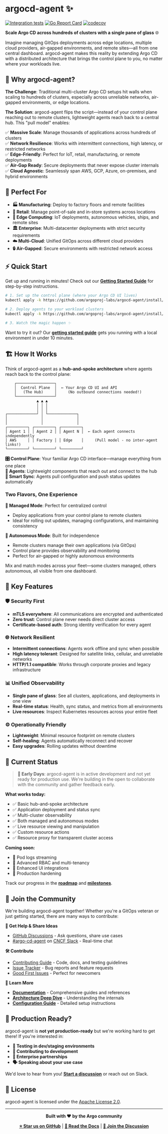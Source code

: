 # argocd-agent ✨

[![Integration tests](https://github.com/argoproj-labs/argocd-agent/actions/workflows/ci.yaml/badge.svg)](https://github.com/argoproj-labs/argocd-agent/actions/workflows/ci.yaml)
[![Go Report Card](https://goreportcard.com/badge/github.com/argoproj-labs/argocd-agent)](https://goreportcard.com/report/github.com/argoproj-labs/argocd-agent)
[![codecov](https://codecov.io/gh/argoproj-labs/argocd-agent/graph/badge.svg?token=NP5UEU279Z)](https://codecov.io/gh/argoproj-labs/argocd-agent)

**Scale Argo CD across hundreds of clusters with a single pane of glass** 🌐

Imagine managing GitOps deployments across edge locations, multiple cloud providers, air-gapped environments, and remote sites—all from one central dashboard. argocd-agent makes this reality by extending Argo CD with a distributed architecture that brings the control plane to you, no matter where your workloads live.

## 🚀 Why argocd-agent?

**The Challenge**: Traditional multi-cluster Argo CD setups hit walls when scaling to hundreds of clusters, especially across unreliable networks, air-gapped environments, or edge locations.

**The Solution**: argocd-agent flips the script—instead of your control plane reaching out to remote clusters, lightweight agents reach back to a central hub. This "pull model" enables:

✅ **Massive Scale**: Manage thousands of applications across hundreds of clusters  
✅ **Network Resilience**: Works with intermittent connections, high latency, or restricted networks  
✅ **Edge-Friendly**: Perfect for IoT, retail, manufacturing, or remote deployments  
✅ **Air-Gap Ready**: Secure deployments that never expose cluster internals  
✅ **Cloud Agnostic**: Seamlessly span AWS, GCP, Azure, on-premises, and hybrid environments  

## 🎯 Perfect For

- **🏭 Manufacturing**: Deploy to factory floors and remote facilities
- **🛒 Retail**: Manage point-of-sale and in-store systems across locations  
- **🚢 Edge Computing**: IoT deployments, autonomous vehicles, ships, and remote sites
- **🏛️ Enterprise**: Multi-datacenter deployments with strict security requirements
- **☁️ Multi-Cloud**: Unified GitOps across different cloud providers
- **🔒 Air-Gapped**: Secure environments with restricted network access

## ⚡ Quick Start

Get up and running in minutes! Check out our [**Getting Started Guide**](https://argocd-agent.readthedocs.io/latest/getting-started/kubernetes/) for step-by-step instructions.

```bash
# 1. Set up the control plane (where your Argo CD UI lives)
kubectl apply -k https://github.com/argoproj-labs/argocd-agent/install/kubernetes/principal

# 2. Deploy agents to your workload clusters
kubectl apply -k https://github.com/argoproj-labs/argocd-agent/install/kubernetes/agent

# 3. Watch the magic happen ✨
```

Want to try it out? Our [**getting started guide**](https://argocd-agent.readthedocs.io/latest/getting-started/) gets you running with a local environment in under 10 minutes.

## 🏗️ How It Works

Think of argocd-agent as a **hub-and-spoke architecture** where agents reach back to the control plane:

```
    ┌─────────────────┐
    │  Control Plane  │  ← Your Argo CD UI and API
    │   (The Hub)     │     (No outbound connections needed!)
    └─────────────────┘
              ▲ ▲ ▲
              │ │ │
              │ │ │
┌─────────────┘ │ └─────────────┐
│               │               │
│               │               │
┌─────────┐ ┌─────────┐ ┌─────────┐
│ Agent 1 │ │ Agent 2 │ │ Agent N │  ← Each agent connects independently
│ AWS     │ │ Factory │ │ Edge    │     (Pull model - no inter-agent links!)
└─────────┘ └─────────┘ └─────────┘
```

**🎛️ Control Plane**: Your familiar Argo CD interface—manage everything from one place  
**🤖 Agents**: Lightweight components that reach out and connect to the hub  
**🔄 Smart Sync**: Agents pull configuration and push status updates automatically  

### Two Flavors, One Experience

**🎯 Managed Mode**: Perfect for centralized control  
- Deploy applications from your control plane to remote clusters
- Ideal for rolling out updates, managing configurations, and maintaining consistency

**🦾 Autonomous Mode**: Built for independence  
- Remote clusters manage their own applications (via GitOps)
- Control plane provides observability and monitoring
- Perfect for air-gapped or highly autonomous environments

Mix and match modes across your fleet—some clusters managed, others autonomous, all visible from one dashboard.

## 🌟 Key Features

### 🛡️ **Security First**
- **mTLS everywhere**: All communications are encrypted and authenticated
- **Zero trust**: Control plane never needs direct cluster access
- **Certificate-based auth**: Strong identity verification for every agent

### 🌐 **Network Resilient**
- **Intermittent connections**: Agents work offline and sync when possible
- **High latency tolerant**: Designed for satellite links, cellular, and unreliable networks
- **HTTP/1.1 compatible**: Works through corporate proxies and legacy infrastructure

### 📊 **Unified Observability**
- **Single pane of glass**: See all clusters, applications, and deployments in one view
- **Real-time status**: Health, sync status, and metrics from all environments
- **Live resources**: Inspect Kubernetes resources across your entire fleet

### ⚙️ **Operationally Friendly**
- **Lightweight**: Minimal resource footprint on remote clusters
- **Self-healing**: Agents automatically reconnect and recover
- **Easy upgrades**: Rolling updates without downtime

## 🚧 Current Status

> **🌱 Early Days**: argocd-agent is in active development and not yet ready for production use. We're building in the open to collaborate with the community and gather feedback early.

**What works today:**
- ✅ Basic hub-and-spoke architecture  
- ✅ Application deployment and status sync
- ✅ Multi-cluster observability  
- ✅ Both managed and autonomous modes
- ✅ Live resource viewing and manipulation
- ✅ Custom resource actions
- ✅ Resource proxy for transparent cluster access

**Coming soon:**
- 🚧 Pod logs streaming
- 🚧 Advanced RBAC and multi-tenancy
- 🚧 Enhanced UI integrations
- 🚧 Production hardening

Track our progress in the [**roadmap**](ROADMAP.md) and [**milestones**](https://github.com/argoproj-labs/argocd-agent/milestones).

## 🤝 Join the Community

We're building argocd-agent together! Whether you're a GitOps veteran or just getting started, there are many ways to contribute:

**💬 Get Help & Share Ideas**
- [GitHub Discussions](https://github.com/argoproj-labs/argocd-agent/discussions) - Ask questions, share use cases
- [#argo-cd-agent](https://cloud-native.slack.com/archives/C07L5SX6A9J) on [CNCF Slack](https://slack.cncf.io/) - Real-time chat

**🛠️ Contribute**
- [Contributing Guide](https://argocd-agent.readthedocs.io/latest/contributing/) - Code, docs, and testing guidelines
- [Issue Tracker](https://github.com/argoproj-labs/argocd-agent/issues) - Bug reports and feature requests
- [Good First Issues](https://github.com/argoproj-labs/argocd-agent/labels/good%20first%20issue) - Perfect for newcomers

**📖 Learn More**
- [**Documentation**](https://argocd-agent.readthedocs.io/latest/) - Comprehensive guides and references
- [**Architecture Deep Dive**](https://argocd-agent.readthedocs.io/latest/concepts/components-terminology/) - Understanding the internals
- [**Configuration Guide**](https://argocd-agent.readthedocs.io/latest/configuration/) - Detailed setup instructions

## 🏢 Production Ready?

argocd-agent is **not yet production-ready** but we're working hard to get there! If you're interested in:

- **🧪 Testing in dev/staging environments**
- **🤝 Contributing to development**  
- **💼 Enterprise partnerships**
- **🗣️ Speaking about your use case**

We'd love to hear from you! [**Start a discussion**](https://github.com/argoproj-labs/argocd-agent/discussions) or reach out on Slack.

## 📜 License

argocd-agent is licensed under the [Apache License 2.0](LICENSE).

---

<div align="center">

**Built with ❤️ by the Argo community**

[**⭐ Star us on GitHub**](https://github.com/argoproj-labs/argocd-agent) | [**📖 Read the Docs**](https://argocd-agent.readthedocs.io/latest/) | [**💬 Join the Discussion**](https://github.com/argoproj-labs/argocd-agent/discussions)

</div>
